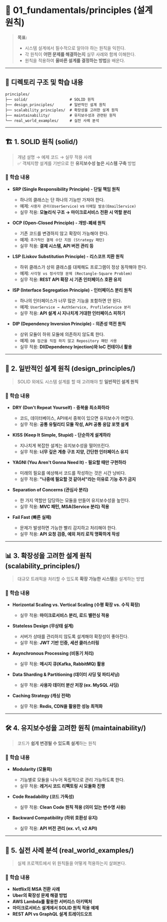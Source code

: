 # 📂 **01_fundamentals/principles (설계 원칙)**
> **목표:**  
> - 시스템 설계에서 필수적으로 알아야 하는 원칙을 익힌다.  
> - 각 원칙이 **어떤 문제를 해결하는지** 실무 사례와 함께 이해한다.  
> - 원칙을 적용하여 **올바른 설계를 결정하는 방법**을 배운다.

---

## 📌 **디렉토리 구조 및 학습 내용**
```
principles/
├── solid/                   # SOLID 원칙
├── design_principles/       # 일반적인 설계 원칙
├── scalability_principles/  # 확장성을 고려한 설계 원칙
├── maintainability/         # 유지보수성과 관련된 원칙
└── real_world_examples/     # 실전 사례 분석
```

---

## 🏗️ **1. SOLID 원칙 (solid/)**
> 개념 설명 → 예제 코드 → 실무 적용 사례  
✅ 객체지향 설계를 기반으로 한 **유지보수성 높은 시스템 구축** 방법

### 📖 학습 내용
- **SRP (Single Responsibility Principle) - 단일 책임 원칙**
  - 하나의 클래스는 단 하나의 기능만 가져야 한다.
  - 예제: `사용자 관리(UserService)` vs `이메일 발송(EmailService)`
  - 실무 적용: **모놀리식 구조 → 마이크로서비스 전환 시 역할 분리**
  
- **OCP (Open-Closed Principle) - 개방-폐쇄 원칙**
  - 기존 코드를 변경하지 않고 확장이 가능해야 한다.
  - 예제: `추가적인 결제 수단 지원 (Strategy 패턴)`
  - 실무 적용: **결제 시스템, API 버전 관리 등**
  
- **LSP (Liskov Substitution Principle) - 리스코프 치환 원칙**
  - 하위 클래스가 상위 클래스를 대체해도 프로그램이 정상 동작해야 한다.
  - 예제: `사각형 vs 정사각형 문제 (Rectangle-Square Problem)`
  - 실무 적용: **REST API 확장 시 기존 인터페이스 호환 유지**
  
- **ISP (Interface Segregation Principle) - 인터페이스 분리 원칙**
  - 하나의 인터페이스가 너무 많은 기능을 포함하면 안 된다.
  - 예제: `UserService → AuthService, ProfileService 분리`
  - 실무 적용: **API 설계 시 지나치게 거대한 인터페이스 피하기**
  
- **DIP (Dependency Inversion Principle) - 의존성 역전 원칙**
  - 상위 모듈이 하위 모듈에 의존하지 않도록 한다.
  - 예제: `DB 접근을 직접 하지 않고 Repository 패턴 사용`
  - 실무 적용: **DI(Dependency Injection)와 IoC 컨테이너 활용**

---

## 🎯 **2. 일반적인 설계 원칙 (design_principles/)**
> SOLID 외에도 시스템 설계를 할 때 고려해야 할 **일반적인 설계 원칙**

### 📖 학습 내용
- **DRY (Don't Repeat Yourself) - 중복을 최소화하라**
  - 코드, 데이터베이스, API에서 중복이 있으면 유지보수가 어렵다.
  - 실무 적용: **공통 유틸리티 모듈 작성, API 공통 응답 포맷 설계**

- **KISS (Keep It Simple, Stupid) - 단순하게 설계하라**
  - 지나치게 복잡한 설계는 유지보수성을 떨어뜨린다.
  - 실무 적용: **너무 깊은 계층 구조 지양, 간단한 인터페이스 유지**

- **YAGNI (You Aren't Gonna Need It) - 필요할 때만 구현하라**
  - 미래의 필요를 예상해서 코드를 작성하는 것은 시간 낭비다.
  - 실무 적용: **"나중에 필요할 것 같아서"라는 이유로 기능 추가 금지**

- **Separation of Concerns (관심사 분리)**
  - 한 가지 역할만 담당하는 모듈을 만들어 유지보수성을 높인다.
  - 실무 적용: **MVC 패턴, MSA(Service 분리) 적용**

- **Fail Fast (빠른 실패)**
  - 문제가 발생하면 가능한 빨리 감지하고 처리해야 한다.
  - 실무 적용: **API 요청 검증, 예외 처리 로직 명확하게 작성**

---

## 📊 **3. 확장성을 고려한 설계 원칙 (scalability_principles/)**
> 대규모 트래픽을 처리할 수 있도록 **확장 가능한 시스템**을 설계하는 방법

### 📖 학습 내용
- **Horizontal Scaling vs. Vertical Scaling (수평 확장 vs. 수직 확장)**
  - 실무 적용: **마이크로서비스 분리, 로드 밸런싱 적용**
  
- **Stateless Design (무상태 설계)**
  - 서버가 상태를 관리하지 않도록 설계해야 확장성이 좋아진다.
  - 실무 적용: **JWT 기반 인증, 세션 클러스터링**

- **Asynchronous Processing (비동기 처리)**
  - 실무 적용: **메시지 큐(Kafka, RabbitMQ) 활용**

- **Data Sharding & Partitioning (데이터 샤딩 및 파티셔닝)**
  - 실무 적용: **사용자 데이터 분산 저장 (ex. MySQL 샤딩)**

- **Caching Strategy (캐싱 전략)**
  - 실무 적용: **Redis, CDN을 활용한 성능 최적화**

---

## 🛠️ **4. 유지보수성을 고려한 원칙 (maintainability/)**
> 코드가 **쉽게 변경될 수 있도록 설계**하는 원칙

### 📖 학습 내용
- **Modularity (모듈화)**
  - 기능별로 모듈을 나누어 독립적으로 관리 가능하도록 한다.
  - 실무 적용: **레거시 코드 리팩토링 시 모듈화 진행**

- **Code Readability (코드 가독성)**
  - 실무 적용: **Clean Code 원칙 적용 (의미 있는 변수명 사용)**

- **Backward Compatibility (하위 호환성 유지)**
  - 실무 적용: **API 버전 관리 (ex. v1, v2 API)**

---

## 📌 **5. 실전 사례 분석 (real_world_examples/)**
> 실제 프로젝트에서 위 원칙들을 어떻게 적용하는지 살펴본다.

### 📖 학습 내용
- **Netflix의 MSA 전환 사례**
- **Uber의 확장성 문제 해결 방법**
- **AWS Lambda를 활용한 서버리스 아키텍처**
- **마이크로서비스 설계에서 SOLID 원칙 적용 예제**
- **REST API vs GraphQL 설계 트레이드오프**